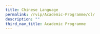 ```yaml
---
title: Chinese Language
permalink: /rvip/Academic-Programme/cl/
description: ""
third_nav_title: Academic Programme
---
```

